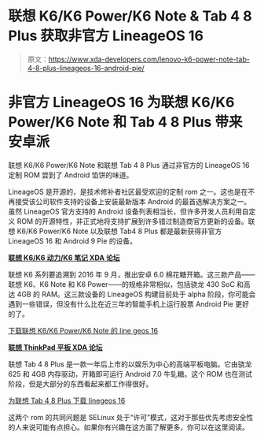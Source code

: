 # 联想 K6/K6 Power/K6 Note & Tab 4 8 Plus 获取非官方 LineageOS 16

> 原文：<https://www.xda-developers.com/lenovo-k6-power-note-tab-4-8-plus-lineageos-16-android-pie/>

# 非官方 LineageOS 16 为联想 K6/K6 Power/K6 Note 和 Tab 4 8 Plus 带来安卓派

联想 K6/K6 Power/K6 Note 和联想 Tab 4 8 Plus 通过非官方的 LineageOS 16 定制 ROM 尝到了 Android 馅饼的味道。

LineageOS 是开源的，是技术修补者社区最受欢迎的定制 rom 之一。这也是在不再接受该公司软件支持的设备上安装最新版本 Android 的最首选解决方案之一。虽然 LineageOS 官方支持的 Android 设备列表相当长，但许多开发人员利用自定义 ROM 的开源特性，非正式地将支持扩展到许多错过制造商官方更新的设备。联想 K6/K6 Power/K6 Note 以及联想 Tab4 8 Plus 都是最新获得非官方 LineageOS 16 和 Android 9 Pie 的设备。

**[联想 K6/K6 动力/K6 笔记 XDA 论坛](https://forum.xda-developers.com/k6-power)**

联想 K6 系列要追溯到 2016 年 9 月，推出安卓 6.0 棉花糖开箱。这三款产品——联想 K6、K6 Note 和 K6 Power——的规格非常相似，包括骁龙 430 SoC 和高达 4GB 的 RAM。这三款设备的 LineageOS 构建目前处于 alpha 阶段，你可能会遇到一些错误，但没有什么比在近三年的智能手机上运行股票 Android Pie 更好的了。

[下载联想 K6/K6 Power/K6 Note 的 line geos 16](https://forum.xda-developers.com/k6-power/development/rom-lineageos-16-0-lenovo-k6-power-t3950437)

[**联想 ThinkPad 平板 XDA 论坛**](https://forum.xda-developers.com/thinkpad-tablet)

联想 Tab 4 8 Plus 是一款一年后上市的以娱乐为中心的高端平板电脑。它由骁龙 625 和 4GB 内存驱动，开箱即可运行 Android 7.0 牛轧糖。这个 ROM 也在测试阶段，但是大部分的东西看起来都工作得很好。

[为联想 Tab 4 8 Plus 下载 linegeos 16](https://forum.xda-developers.com/thinkpad-tablet/development/rom-lineageos-16-0-lenovo-tab4-8-plus-t3950430)

这两个 rom 的共同问题是 SELinux 处于“许可”模式，这对于那些优先考虑安全性的人来说可能有点担心。如果你有兴趣在这方面了解更多，你可以在这里阅读。
